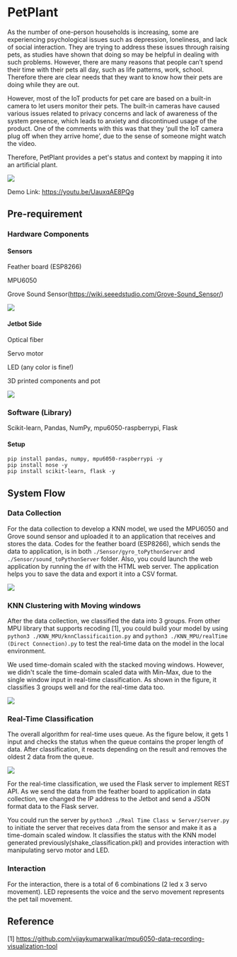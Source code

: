 # PetPlant

As the number of one-person households is increasing, some are experiencing psychological issues such as depression, loneliness, and lack of social interaction. They are trying to address these issues through raising pets, as studies have shown that doing so may be helpful in dealing with such problems. However, there are many reasons that people can’t spend their time with their pets all day, such as life patterns, work, school. Therefore there are clear needs that they want to know how their pets are doing while they are out.

However, most of the IoT products for pet care are based on a built-in camera to let users monitor their pets. The built-in cameras have caused various issues related to privacy concerns and lack of awareness of the system presence, which leads to anxiety and discontinued usage of the product. One of the comments with this was that they ‘pull the IoT camera plug off when they arrive home’, due to the sense of someone might watch the video.

Therefore, PetPlant provides a pet's status and context by mapping it into an artificial plant.

![](https://raw.githubusercontent.com/jinwook31/PetPlant/master/final%20image.PNG)

Demo Link: https://youtu.be/UauxqAE8PQg

## Pre-requirement
### Hardware Components
#### Sensors
Feather board (ESP8266)

MPU6050

Grove Sound Sensor(https://wiki.seeedstudio.com/Grove-Sound_Sensor/)

![](https://raw.githubusercontent.com/jinwook31/PetPlant/master/sensor%20image.PNG)

#### Jetbot Side
Optical fiber

Servo motor

LED (any color is fine!)

3D printed components and pot

![](https://raw.githubusercontent.com/jinwook31/PetPlant/master/structure.PNG)

### Software (Library)
Scikit-learn, Pandas, NumPy, mpu6050-raspberrypi, Flask

#### Setup
```
pip install pandas, numpy, mpu6050-raspberrypi -y
pip install nose -y
pip install scikit-learn, flask -y
```

## System Flow

### Data Collection
For the data collection to develop a KNN model, we used the MPU6050 and Grove sound sensor and uploaded it to an application that receives and stores the data. 
Codes for the feather board (ESP8266), which sends the data to application, is in both `./Sensor/gyro_toPythonServer` and `./Sensor/sound_toPythonServer` folder.
Also, you could launch the web application by running the `df` with the HTML web server. The application helps you to save the data and export it into a CSV format.

![](https://raw.githubusercontent.com/jinwook31/PetPlant/master/application%20image.PNG)

### KNN Clustering with Moving windows
After the data collection, we classified the data into 3 groups. From other MPU library that supports recoding [1], you could build your model by using `python3 ./KNN_MPU/knnClassificaition.py` and `python3 ./KNN_MPU/realTime (Direct Connection).py` to test the real-time data on the model in the local environment. 

We used time-domain scaled with the stacked moving windows. However, we didn't scale the time-domain scaled data with Min-Max, due to the single window input in real-time classification. As shown in the figure, it classifies 3 groups well and for the real-time data too.

![](https://raw.githubusercontent.com/jinwook31/PetPlant/master/clustering%20result.PNG)

### Real-Time Classification
The overall algorithm for real-time uses queue. As the figure below, it gets 1 input and checks the status when the queue contains the proper length of data. After classification, it reacts depending on the result and removes the oldest 2 data from the queue.

![](https://raw.githubusercontent.com/jinwook31/PetPlant/master/Queue.JPG)

For the real-time classification, we used the Flask server to implement REST API. As we send the data from the feather board to application in data collection, we changed the IP address to the Jetbot and send a JSON format data to the Flask server.

You could run the server by `python3 ./Real Time Class w Server/server.py` to initiate the server that receives data from the sensor and make it as a time-domain scaled window. It classifies the status with the KNN model generated previously(shake_classification.pkl) and provides interaction with manipulating servo motor and LED.

### Interaction
For the interaction, there is a total of 6 combinations (2 led x 3 servo movement). LED represents the voice and the servo movement represents the pet tail movement.

## Reference 
[1] https://github.com/vijaykumarwalikar/mpu6050-data-recording-visualization-tool
